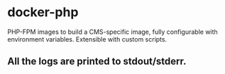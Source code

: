 # docker-php
PHP-FPM images to build a CMS-specific image, fully configurable with environment variables. Extensible with custom scripts.

## All the logs are printed to stdout/stderr.
